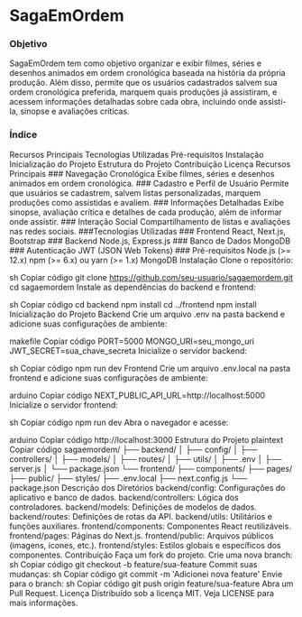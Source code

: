 # SagaEmOrdem

### Objetivo
SagaEmOrdem tem como objetivo organizar e exibir filmes, séries e desenhos animados em ordem cronológica baseada na história da própria produção. Além disso, permite que os usuários cadastrados salvem sua ordem cronológica preferida, marquem quais produções já assistiram, e acessem informações detalhadas sobre cada obra, incluindo onde assisti-la, sinopse e avaliações críticas.
<detail>
### Índice
<sumary>
Recursos Principais
Tecnologias Utilizadas
Pré-requisitos
Instalação
Inicialização do Projeto
Estrutura do Projeto
Contribuição
Licença
Recursos Principais
</sumary>
</details>
### Navegação Cronológica
Exibe filmes, séries e desenhos animados em ordem cronológica.
### Cadastro e Perfil de Usuário
Permite que usuários se cadastrem, salvem listas personalizadas, marquem produções como assistidas e avaliem.
### Informações Detalhadas
Exibe sinopse, avaliação crítica e detalhes de cada produção, além de informar onde assistir.
### Interação Social
Compartilhamento de listas e avaliações nas redes sociais.
###Tecnologias Utilizadas
### Frontend
React, Next.js, Bootstrap
### Backend
Node.js, Express.js
### Banco de Dados
MongoDB
### Autenticação 
JWT (JSON Web Tokens)
### Pré-requisitos
Node.js (>= 12.x)
npm (>= 6.x) ou yarn (>= 1.x)
MongoDB
Instalação
Clone o repositório:

sh
Copiar código
git clone https://github.com/seu-usuario/sagaemordem.git
cd sagaemordem
Instale as dependências do backend e frontend:

sh
Copiar código
cd backend
npm install
cd ../frontend
npm install
Inicialização do Projeto
Backend
Crie um arquivo .env na pasta backend e adicione suas configurações de ambiente:

makefile
Copiar código
PORT=5000
MONGO_URI=seu_mongo_uri
JWT_SECRET=sua_chave_secreta
Inicialize o servidor backend:

sh
Copiar código
npm run dev
Frontend
Crie um arquivo .env.local na pasta frontend e adicione suas configurações de ambiente:

arduino
Copiar código
NEXT_PUBLIC_API_URL=http://localhost:5000
Inicialize o servidor frontend:

sh
Copiar código
npm run dev
Abra o navegador e acesse:

arduino
Copiar código
http://localhost:3000
Estrutura do Projeto
plaintext
Copiar código
sagaemordem/
├── backend/
│   ├── config/
│   ├── controllers/
│   ├── models/
│   ├── routes/
│   ├── utils/
│   ├── .env
│   ├── server.js
│   └── package.json
└── frontend/
    ├── components/
    ├── pages/
    ├── public/
    ├── styles/
    ├── .env.local
    ├── next.config.js
    └── package.json
Descrição dos Diretórios
backend/config: Configurações do aplicativo e banco de dados.
backend/controllers: Lógica dos controladores.
backend/models: Definições de modelos de dados.
backend/routes: Definições de rotas da API.
backend/utils: Utilitários e funções auxiliares.
frontend/components: Componentes React reutilizáveis.
frontend/pages: Páginas do Next.js.
frontend/public: Arquivos públicos (imagens, ícones, etc.).
frontend/styles: Estilos globais e específicos dos componentes.
Contribuição
Faça um fork do projeto.
Crie uma nova branch:
sh
Copiar código
git checkout -b feature/sua-feature
Commit suas mudanças:
sh
Copiar código
git commit -m 'Adicionei nova feature'
Envie para o branch:
sh
Copiar código
git push origin feature/sua-feature
Abra um Pull Request.
Licença
Distribuído sob a licença MIT. Veja LICENSE para mais informações.
